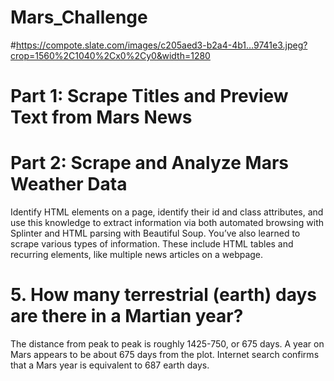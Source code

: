# Mars_Challenge
#https://compote.slate.com/images/c205aed3-b2a4-4b1…9741e3.jpeg?crop=1560%2C1040%2Cx0%2Cy0&width=1280
# Part 1: Scrape Titles and Preview Text from Mars News
# Part 2: Scrape and Analyze Mars Weather Data

Identify HTML elements on a page, identify their id and class attributes, and use this knowledge to extract information via both automated browsing with Splinter and HTML parsing with Beautiful Soup. You’ve also learned to scrape various types of information. These include HTML tables and recurring elements, like multiple news articles on a webpage.



# 5. How many terrestrial (earth) days are there in a Martian year?
The distance from peak to peak is roughly 1425-750, or 675 days. A year on Mars appears to be about 675 days from the plot. Internet search confirms that a Mars year is equivalent to 687 earth days.


